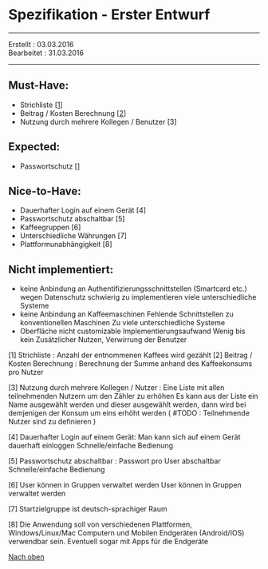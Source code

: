 # Spezifikation - Erster Entwurf

- - -
Erstellt   : 03.03.2016  
Bearbeitet : 31.03.2016
- - -
<a name="oben"></a>
## Must-Have:
 - Strichliste [[1](#1)]
 - Beitrag / Kosten Berechnung [[2](#2)]
 - Nutzung durch mehrere Kollegen / Benutzer [3]

## Expected:
 - Passwortschutz []

## Nice-to-Have:
 - Dauerhafter Login auf einem Gerät [4]
 - Passwortschutz abschaltbar [5]
 - Kaffeegruppen [6]
 - Unterschiedliche Währungen [7]
 - Plattformunabhängigkeit [8]

## Nicht implementiert:
 - keine Anbindung an Authentifizierungsschnittstellen (Smartcard etc.)
	wegen Datenschutz
	schwierig zu implementieren
	viele unterschiedliche Systeme
 - keine Anbindung an Kaffeemaschinen
	Fehlende Schnittstellen zu konventionellen Maschinen 
	Zu viele unterschiedliche Systeme
 - Oberfläche nicht customizable
	Implementierungsaufwand
	Wenig bis kein Zusätzlicher Nutzen, Verwirrung der Benutzer

<a name="1">
[1] Strichliste :
	Anzahl der entnommenen Kaffees wird gezählt
</a>

<a name="2">
[2] Beitrag / Kosten Berechnung :
	Berechnung der Summe anhand des Kaffeekonsums pro Nutzer
</a>

[3] Nutzung durch mehrere Kollegen / Nutzer :
	Eine Liste mit allen teilnehmenden Nutzern um den Zähler zu erhöhen 
	Es kann aus der Liste ein Name ausgewählt werden und dieser ausgewählt werden, dann wird bei demjenigen der Konsum um eins erhöht werden
	( #TODO : Teilnehmende Nutzer sind zu definieren )

[4] Dauerhafter Login auf einem Gerät:
	Man kann sich auf einem Gerät dauerhaft einloggen
	Schnelle/einfache Bedienung

[5] Passwortschutz abschaltbar :
	Passwort pro User abschaltbar
	Schnelle/einfache Bedienung

[6] User können in Gruppen verwaltet werden
	User können in Gruppen verwaltet werden

[7] Startzielgruppe ist deutsch-sprachiger Raum

[8] Die Anwendung soll von verschiedenen Plattformen, Windows/Linux/Mac Computern und Mobilen Endgeräten (Android/IOS) verwendbar sein.
    Eventuell sogar mit Apps für die Endgeräte

[Nach oben](#oben)
